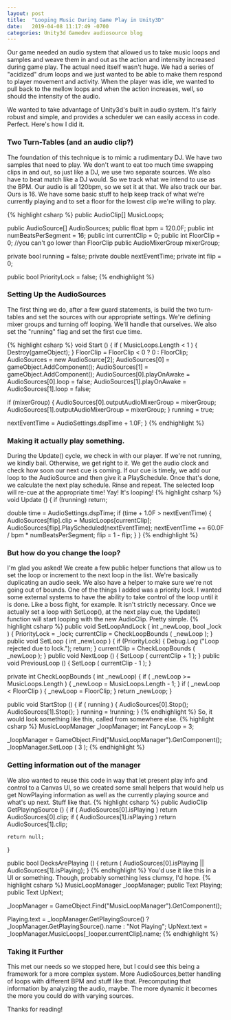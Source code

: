 ```yaml
---
layout: post
title:  "Looping Music During Game Play in Unity3D"
date:   2019-04-08 11:17:49 -0700
categories: Unity3d Gamedev audiosource blog
---
```


Our game needed an audio system that allowed us to take music loops and samples and weave them in and out as the action and intensity increased during game play. The actual need itself wasn't huge. We had a series of "acidized" drum loops and we just wanted to be able to make them respond to player movement and activity. When the player was idle, we wanted to pull back to the mellow loops and when the action increases, well, so should the intensity of the audio.

We wanted to take advantage of Unity3d's built in audio system. It's fairly robust and simple, and provides a scheduler we can easily access in code. Perfect. Here's how I did it.

### Two Turn-Tables (and an audio clip?)

The foundation of this technique is to mimic a rudimentary DJ. We have two samples that need to play. We don't want to eat too much time swapping clips in and out, so just like a DJ, we use two separate sources. We also have to beat match like a DJ would. So we track what we intend to use as the BPM. Our audio is all 120bpm, so we set it at that. We also track our bar. Ours is 16. We have some basic stuff to help keep track of what we're currently playing and to set a floor for the lowest clip we're willing to play.

{% highlight csharp %}
public AudioClip[] MusicLoops;

public AudioSource[] AudioSources;
public float bpm = 120.0F;
public int numBeatsPerSegment = 16;
public int currentClip = 0;
public int FloorClip = 0; //you can't go lower than FloorClip
public AudioMixerGroup mixerGroup;

private bool running = false;
private double nextEventTime;
private int flip = 0;

public bool PriorityLock = false;
{% endhighlight %}

### Setting Up the AudioSources

The first thing we do, after a few guard statements, is build the two turn-tables and set the sources with our appropriate settings. We're defining mixer groups and turning off looping. We'll handle that ourselves. We also set the "running" flag and set the first cue time.

{% highlight csharp %}
void Start () {
  if ( MusicLoops.Length < 1 ) {
    Destroy(gameObject);
  }
  FloorClip = FloorClip < 0 ? 0 : FloorClip;
  AudioSources = new AudioSource[2];
  AudioSources[0] = gameObject.AddComponent<AudioSource>();
  AudioSources[1] = gameObject.AddComponent<AudioSource>();
  AudioSources[0].playOnAwake = AudioSources[0].loop = false;
  AudioSources[1].playOnAwake = AudioSources[1].loop = false;

  if (mixerGroup) {
    AudioSources[0].outputAudioMixerGroup = mixerGroup;
    AudioSources[1].outputAudioMixerGroup = mixerGroup;
  }
  running = true;

  nextEventTime = AudioSettings.dspTime + 1.0F;
}
{% endhighlight %}
### Making it actually play something.

During the Update() cycle, we check in with our player. If we're not running, we kindly bail. Otherwise, we get right to it. We get the audio clock and check how soon our next cue is coming. If our cue is timely, we add our loop to the AudioSource and then give it a PlaySchedule. Once that's done, we calculate the next play schedule. Rinse and repeat. The selected loop will re-cue at the appropriate time! Yay! It's looping!
{% highlight csharp %}
void Update () {
  if (!running)
    return;
  
  double time = AudioSettings.dspTime;
  if (time + 1.0F > nextEventTime) {
      AudioSources[flip].clip = MusicLoops[currentClip];
      AudioSources[flip].PlayScheduled(nextEventTime);
      nextEventTime += 60.0F / bpm * numBeatsPerSegment;
      flip = 1 - flip;
  }
}
{% endhighlight %}
### But how do you change the loop?

I'm glad you asked! We create a few public helper functions that allow us to set the loop or increment to the next loop in the list. We're basically duplicating an audio seek. We also have a helper to make sure we're not going out of bounds. One of the things I added was a priority lock. I wanted some external systems to have the ability to take control of the loop until it is done. Like a boss fight, for example. It isn't strictly necessary. Once we actually set a loop with SetLoop(), at the next play cue, the Update() function will start looping with the new AudioClip. Pretty simple.
{% highlight csharp %}
public void SetLoopAndLock ( int _newLoop, bool _lock ) {
  PriorityLock = _lock;
  currentClip = CheckLoopBounds ( _newLoop );
}
public void SetLoop ( int _newLoop ) {
  if (PriorityLock) {
    Debug.Log ("Loop rejected due to lock.");
    return;
  }
  currentClip = CheckLoopBounds ( _newLoop );
}
public void NextLoop () {
  SetLoop ( currentClip + 1 );
}
public void PreviousLoop () {
  SetLoop ( currentClip - 1 );
}

private int CheckLoopBounds (  int _newLoop) {
  if ( _newLoop >= MusicLoops.Length ) {
    _newLoop = MusicLoops.Length - 1;
  }
  if ( _newLoop < FloorClip ) {
    _newLoop = FloorClip;
  }
  return _newLoop;
}

public void StartStop () {
  if ( running ) {
    AudioSources[0].Stop();
    AudioSources[1].Stop();
  }
  running = !running;
}
{% endhighlight %}
So, it would look something like this, called from somewhere else.
{% highlight csharp %}
MusicLoopManager _loopManager;
int FancyLoop = 3;

_loopManager = GameObject.Find("MusicLoopManager").GetComponent<MusicLoopManager>();
_loopManager.SetLoop ( 3 );
{% endhighlight %}
### Getting information out of the manager

We also wanted to reuse this code in way that let present play info and control to a Canvas UI, so we created some small helpers that would help us get NowPlaying information as well as the currently playing source and what's up next. Stuff like that.
{% highlight csharp %}
public AudioClip GetPlayingSource () {
  if ( AudioSources[0].isPlaying ) 
    return AudioSources[0].clip;
  if ( AudioSources[1].isPlaying ) 
    return AudioSources[1].clip;

    return null;
}

public bool DecksArePlaying () {
  return ( AudioSources[0].isPlaying || AudioSources[1].isPlaying);
}
{% endhighlight %}
You'd use it like this in a UI or something. Though, probably something less clumsy, I'd hope.
{% highlight csharp %}
MusicLoopManager _loopManager;
public Text Playing;
public Text UpNext;

_loopManager = GameObject.Find("MusicLoopManager").GetComponent<MusicLoopManager>();

Playing.text = _loopManager.GetPlayingSource() ? _loopManager.GetPlayingSource().name : "Not Playing";
UpNext.text = _loopManager.MusicLoops[_looper.currentClip].name;
{% endhighlight %}
### Taking it Further

This met our needs so we stopped here, but I could see this being a framework for a more complex system. More AudioSources,better handling of loops with different BPM and stuff like that. Precomputing that information by analyzing the audio, maybe. The more dynamic it becomes the more you could do with varying sources. 

Thanks for reading!